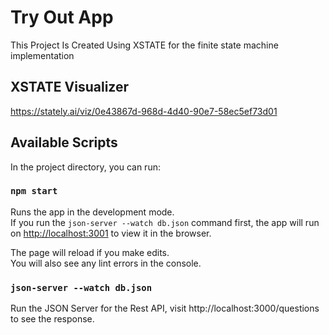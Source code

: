 # Try Out App

This Project Is Created Using XSTATE for the finite state machine implementation

## XSTATE Visualizer

https://stately.ai/viz/0e43867d-968d-4d40-90e7-58ec5ef73d01

## Available Scripts

In the project directory, you can run:

### `npm start`

Runs the app in the development mode.\
If you run the `json-server --watch db.json` command first, the app will run
on [http://localhost:3001](http://localhost:3001) to view it in the browser.

The page will reload if you make edits.\
You will also see any lint errors in the console.

### `json-server --watch db.json`

Run the JSON Server for the Rest API, visit http://localhost:3000/questions to see the response.
